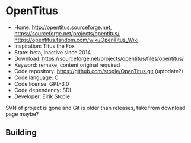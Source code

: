 # OpenTitus

- Home: http://opentitus.sourceforge.net, https://sourceforge.net/projects/opentitus/, https://opentitus.fandom.com/wiki/OpenTitus_Wiki
- Inspiration: Titus the Fox
- State: beta, inactive since 2014
- Download: https://sourceforge.net/projects/opentitus/files/opentitus/
- Keyword: remake, content original required
- Code repository: https://github.com/stople/OpenTitus.git (uptodate?)
- Code language: C
- Code license: GPL-3.0
- Code dependency: SDL
- Developer: Eirik Stople

SVN of project is gone and Git is older than releases, take from download page maybe?

## Building
